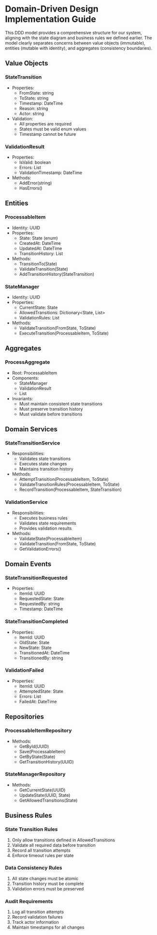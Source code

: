 # Domain-Driven Design Implementation Guide

This DDD model provides a comprehensive structure for our system, aligning with the state diagram and business rules we defined earlier. The model clearly separates concerns between value objects (immutable), entities (mutable with identity), and aggregates (consistency boundaries).

## Value Objects

### StateTransition
- Properties:
  - FromState: string
  - ToState: string
  - Timestamp: DateTime
  - Reason: string
  - Actor: string
- Validation:
  - All properties are required
  - States must be valid enum values
  - Timestamp cannot be future

### ValidationResult
- Properties:
  - IsValid: boolean
  - Errors: List<string>
  - ValidationTimestamp: DateTime
- Methods:
  - AddError(string)
  - HasErrors()

## Entities

### ProcessableItem
- Identity: UUID
- Properties:
  - State: State (enum)
  - CreatedAt: DateTime
  - UpdatedAt: DateTime
  - TransitionHistory: List<StateTransition>
- Methods:
  - TransitionTo(State)
  - ValidateTransition(State)
  - AddTransitionHistory(StateTransition)

### StateManager
- Identity: UUID
- Properties:
  - CurrentState: State
  - AllowedTransitions: Dictionary<State, List<State>>
  - ValidationRules: List<ValidationRule>
- Methods:
  - ValidateTransition(FromState, ToState)
  - ExecuteTransition(ProcessableItem, ToState)

## Aggregates

### ProcessAggregate
- Root: ProcessableItem
- Components:
  - StateManager
  - ValidationResult
  - List<StateTransition>
- Invariants:
  - Must maintain consistent state transitions
  - Must preserve transition history
  - Must validate before transitions

## Domain Services

### StateTransitionService
- Responsibilities:
  - Validates state transitions
  - Executes state changes
  - Maintains transition history
- Methods:
  - AttemptTransition(ProcessableItem, ToState)
  - ValidateTransitionRules(ProcessableItem, ToState)
  - RecordTransition(ProcessableItem, StateTransition)

### ValidationService
- Responsibilities:
  - Executes business rules
  - Validates state requirements
  - Provides validation results
- Methods:
  - ValidateState(ProcessableItem)
  - ValidateTransition(FromState, ToState)
  - GetValidationErrors()

## Domain Events

### StateTransitionRequested
- Properties:
  - ItemId: UUID
  - RequestedState: State
  - RequestedBy: string
  - Timestamp: DateTime

### StateTransitionCompleted
- Properties:
  - ItemId: UUID
  - OldState: State
  - NewState: State
  - TransitionedAt: DateTime
  - TransitionedBy: string

### ValidationFailed
- Properties:
  - ItemId: UUID
  - AttemptedState: State
  - Errors: List<string>
  - FailedAt: DateTime

## Repositories

### ProcessableItemRepository
- Methods:
  - GetById(UUID)
  - Save(ProcessableItem)
  - GetByState(State)
  - GetTransitionHistory(UUID)

### StateManagerRepository
- Methods:
  - GetCurrentState(UUID)
  - UpdateState(UUID, State)
  - GetAllowedTransitions(State)

## Business Rules

### State Transition Rules
1. Only allow transitions defined in AllowedTransitions
2. Validate all required data before transition
3. Record all transition attempts
4. Enforce timeout rules per state

### Data Consistency Rules
1. All state changes must be atomic
2. Transition history must be complete
3. Validation errors must be preserved

### Audit Requirements
1. Log all transition attempts
2. Record validation failures
3. Track actor information
4. Maintain timestamps for all changes
